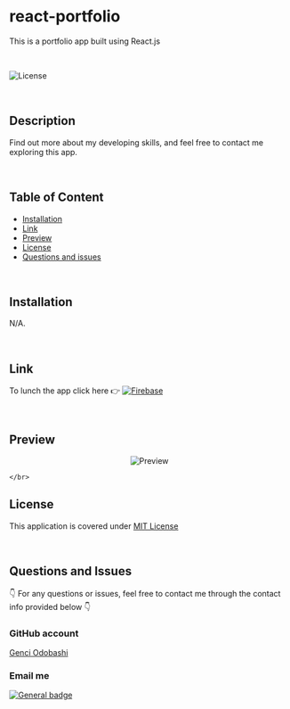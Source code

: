 # react-portfolio

 This is a portfolio app built using React.js

  </br>
  
  ![License](https://img.shields.io/badge/License-MIT%20License-blue.svg)
  
  </br>
  
  ## Description
  
  Find out more about my developing skills, and feel free to contact me exploring this app.
  
  </br>

  ## Table of Content
  

  - [Installation](#installation)
  - [Link](#link)
  - [Preview](#preview)
  - [License](#license)
  - [Questions and issues](#quesions) 

  </br>

  ## Installation
  
  N/A.
  
  </br>
  
  ## Link
  
  To lunch the app click here  👉  [![Firebase](https://img.shields.io/badge/Firebase-039BE5?style=for-the-badge&logo=Firebase&logoColor=white)](https://genciodobashi-portfolio.web.app/)
 

  </br>
  
  ## Preview
  
  <div align = "center">
  
  ![Preview]()
  
  </div>

    </br>
  
  ## License
  
  
  This application is covered under [MIT License](https://choosealicense.com/licenses/mit/)
  
  </br>
  
 
  ## Questions and Issues
  
  👇 For any questions or issues, feel free to contact me through the contact info provided below 👇
  
  ### GitHub account  
  
  [Genci Odobashi](https://github.com/odobashigenci)
  
  ### Email me
   
  [![General badge](https://img.shields.io/badge/Gmail-D14836?style=for-the-badge&logo=gmail&logoColor=white)](mailto:odobashigenci@gmail.com)
